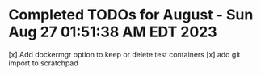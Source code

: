 # Completed TODOs for August - Sun Aug 27 01:51:38 AM EDT 2023  

[x] Add dockermgr option to keep or delete test containers
[x] add git import to scratchpad
